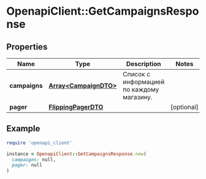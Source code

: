 # OpenapiClient::GetCampaignsResponse

## Properties

| Name | Type | Description | Notes |
| ---- | ---- | ----------- | ----- |
| **campaigns** | [**Array&lt;CampaignDTO&gt;**](CampaignDTO.md) | Список с информацией по каждому магазину. |  |
| **pager** | [**FlippingPagerDTO**](FlippingPagerDTO.md) |  | [optional] |

## Example

```ruby
require 'openapi_client'

instance = OpenapiClient::GetCampaignsResponse.new(
  campaigns: null,
  pager: null
)
```

